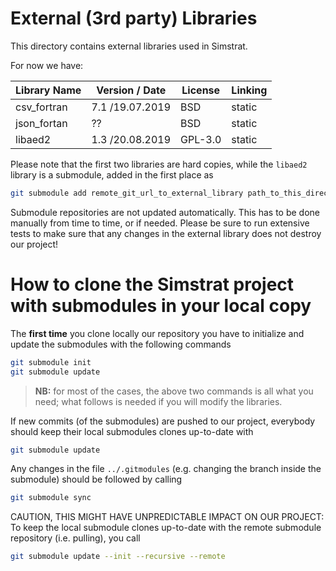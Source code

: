 # External (3rd party) Libraries

This directory contains external libraries used in Simstrat.

For now we have:

| Library Name | Version / Date             | License | Linking      |
|--------------|----------------------------|---------|--------------|
| csv_fortran  | 7.1 /19.07.2019			| BSD	  | static       |
| json_fortan  | ??           				| BSD 	  | static       |
| libaed2	   | 1.3 /20.08.2019			| GPL-3.0 | static       |

Please note that the first two libraries are hard copies, while the `libaed2` library is a submodule, added in the first place as
~~~bash
git submodule add remote_git_url_to_external_library path_to_this_directory
~~~

Submodule repositories are not updated automatically. This has to be done manually from time to time, or if needed. Please be sure to run extensive tests to make sure that any changes in the external library does not destroy our project!


# How to clone the Simstrat project with submodules in your local copy

The **first time** you clone locally our repository you have to initialize and update the submodules with the following commands

~~~bash
git submodule init
git submodule update
~~~

> **NB:** for most of the cases, the above two commands is all what you need; what follows is needed if you will modify the libraries.

If new commits (of the submodules) are pushed to our project, everybody should keep their local submodules clones up-to-date with

~~~bash
git submodule update
~~~

Any changes in the file `../.gitmodules` (e.g. changing the branch inside the submodule) should be followed by calling
~~~bash
git submodule sync
~~~

CAUTION, THIS MIGHT HAVE UNPREDICTABLE IMPACT ON OUR PROJECT: To keep the local submodule clones up-to-date with the remote submodule repository (i.e. pulling), you call
~~~bash
git submodule update --init --recursive --remote
~~~